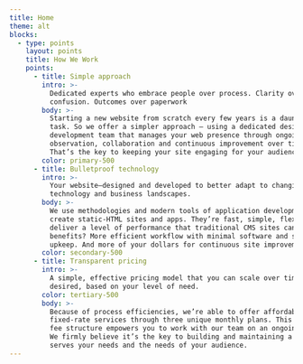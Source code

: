 ```yaml
---
title: Home
theme: alt
blocks:
  - type: points
    layout: points
    title: How We Work
    points:
      - title: Simple approach
        intro: >-
          Dedicated experts who embrace people over process. Clarity over
          confusion. Outcomes over paperwork
        body: >-
          Starting a new website from scratch every few years is a daunting
          task. So we offer a simpler approach – using a dedicated design and
          development team that manages your web presence through ongoing
          observation, collaboration and continuous improvement over time.
          That’s the key to keeping your site engaging for your audience.
        color: primary-500
      - title: Bulletproof technology
        intro: >-
          Your website—designed and developed to better adapt to changing
          technology and business landscapes.
        body: >-
          We use methodologies and modern tools of application development to
          create static-HTML sites and apps. They’re fast, simple, flexible and
          deliver a level of performance that traditional CMS sites cannot. The
          benefits? More efficient workflow with minimal software and server
          upkeep. And more of your dollars for continuous site improvement.
        color: secondary-500
      - title: Transparent pricing
        intro: >-
          A simple, effective pricing model that you can scale over time, if
          desired, based on your level of need.
        color: tertiary-500
        body: >-
          Because of process efficiencies, we’re able to offer affordable,
          fixed-rate services through three unique monthly plans. This type of
          fee structure empowers you to work with our team on an ongoing basis.
          We firmly believe it’s the key to building and maintaining a site that
          serves your needs and the needs of your audience.
---
```


